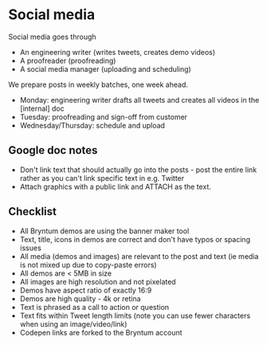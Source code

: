 # Social media

Social media goes through

* An engineering writer (writes tweets, creates demo videos)
* A proofreader (proofreading)
* A social media manager (uploading and scheduling)

We prepare posts in weekly batches, one week ahead.

* Monday: engineering writer drafts all tweets and creates all videos in the [internal] doc
* Tuesday: proofreading and sign-off from customer
* Wednesday/Thursday: schedule and upload

## Google doc notes

* Don't link text that should actually go into the posts - post the entire link rather as you can't link specific text in e.g. Twitter
* Attach graphics with a public link and ATTACH as the text.

## Checklist
* All Bryntum demos are using the banner maker tool
* Text, title, icons in demos are correct and don't have typos or spacing issues
* All media (demos and images) are relevant to the post and text (ie media is not mixed up due to copy-paste errors)
* All demos are < 5MB in size
* All images are high resolution and not pixelated
* Demos have aspect ratio of exactly 16:9
* Demos are high quality - 4k or retina
* Text is phrased as a call to action or question
* Text fits within Tweet length limits (note you can use fewer characters when using an image/video/link)
* Codepen links are forked to the Bryntum account

